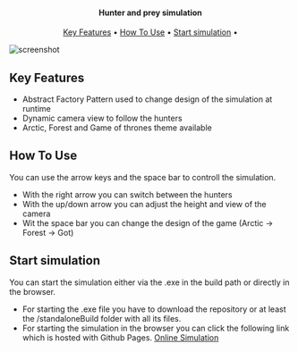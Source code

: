 
<h4 align="center">Hunter and prey simulation</h4>

<p align="center">
  <a href="#key-features">Key Features</a> •
  <a href="#how-to-use">How To Use</a> •
  <a href="#versions">Start simulation</a> •
</p>

![screenshot](https://raw.githubusercontent.com/amitmerchant1990/electron-markdownify/master/app/img/markdownify.gif)

## Key Features

* Abstract Factory Pattern used to change design of the simulation at runtime
* Dynamic camera view to follow the hunters
* Arctic, Forest and Game of thrones theme available

## How To Use

You can use the arrow keys and the space bar to controll the simulation.
* With the right arrow you can switch between the hunters
* With the up/down arrow you can adjust the height and view of the camera
* Wit the space bar you can change the design of the game (Arctic -> Forest -> Got)


## Start simulation

You can start the simulation either via the .exe in the build path or directly in the browser. 

- For starting the .exe file you have to download the repository or at least the /standaloneBuild folder with all its files.
- For starting the simulation in the browser you can click the following link which is hosted with Github Pages.
[Online Simulation](http://electron.atom.io/)

